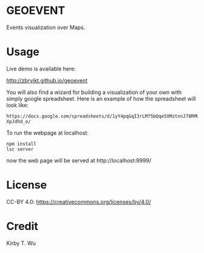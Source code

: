 GEOEVENT
========

Events visualization over Maps.


Usage
========

Live demo is available here:

   http://zbryikt.github.io/geoevent


You will also find a wizard for building a visualization of your own with simply google spreadsheet. Here is an example of how the spreadsheet will look like:

    https://docs.google.com/spreadsheets/d/1yY4pqGqI3rLMf5bQqe5XMztnnJ78RMUrfh-XpJdhd_o/


To run the webpage at localhost:

    npm install
    lsc server

now the web page will be served at http://localhost:9999/


License
========

CC-BY 4.0: https://creativecommons.org/licenses/by/4.0/ 


Credit
========

Kirby T. Wu

